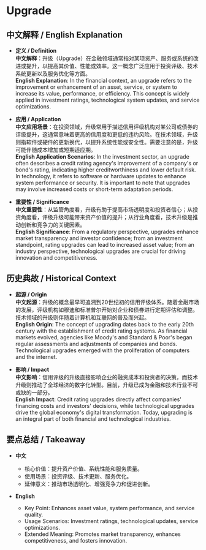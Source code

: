 # Upgrade

## 中文解释 / English Explanation

* **定义 / Definition**  
  **中文解释**：升级（Upgrade）在金融领域通常指对某项资产、服务或系统的改进或提升，以提高其价值、性能或效率。这一概念广泛应用于投资评级、技术系统更新以及服务优化等方面。  
  **English Explanation**: In the financial context, an upgrade refers to the improvement or enhancement of an asset, service, or system to increase its value, performance, or efficiency. This concept is widely applied in investment ratings, technological system updates, and service optimizations.

* **应用 / Application**  
  **中文应用场景**：在投资领域，升级常用于描述信用评级机构对某公司或债券的评级提升，这通常意味着更高的信用度和更低的违约风险。在技术领域，升级则指软件或硬件的更新换代，以提升系统性能或安全性。需要注意的是，升级可能伴随成本增加或短期适应期。  
  **English Application Scenarios**: In the investment sector, an upgrade often describes a credit rating agency's improvement of a company's or bond's rating, indicating higher creditworthiness and lower default risk. In technology, it refers to software or hardware updates to enhance system performance or security. It is important to note that upgrades may involve increased costs or short-term adaptation periods.

* **重要性 / Significance**  
  **中文重要性**：从监管角度看，升级有助于提高市场透明度和投资者信心；从投资角度看，评级升级可能带来资产价值的提升；从行业角度看，技术升级是推动创新和竞争力的关键因素。  
  **English Significance**: From a regulatory perspective, upgrades enhance market transparency and investor confidence; from an investment standpoint, rating upgrades can lead to increased asset value; from an industry perspective, technological upgrades are crucial for driving innovation and competitiveness.

## 历史典故 / Historical Context

* **起源 / Origin**  
  **中文起源**：升级的概念最早可追溯到20世纪初的信用评级体系。随着金融市场的发展，评级机构如穆迪和标准普尔开始对企业和债券进行定期评估和调整。技术领域的升级则伴随着计算机和互联网的普及而兴起。  
  **English Origin**: The concept of upgrading dates back to the early 20th century with the establishment of credit rating systems. As financial markets evolved, agencies like Moody's and Standard & Poor's began regular assessments and adjustments of companies and bonds. Technological upgrades emerged with the proliferation of computers and the internet.

* **影响 / Impact**  
  **中文影响**：信用评级的升级直接影响企业的融资成本和投资者的决策，而技术升级则推动了全球经济的数字化转型。目前，升级已成为金融和技术行业不可或缺的一部分。  
  **English Impact**: Credit rating upgrades directly affect companies' financing costs and investors' decisions, while technological upgrades drive the global economy's digital transformation. Today, upgrading is an integral part of both financial and technological industries.

## 要点总结 / Takeaway

* **中文**  
  - 核心价值：提升资产价值、系统性能和服务质量。
  - 使用场景：投资评级、技术更新、服务优化。
  - 延伸意义：推动市场透明化、增强竞争力和促进创新。

* **English**  
  - Key Point: Enhances asset value, system performance, and service quality.
  - Usage Scenarios: Investment ratings, technological updates, service optimizations.
  - Extended Meaning: Promotes market transparency, enhances competitiveness, and fosters innovation.